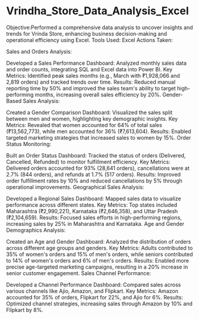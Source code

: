 # Vrindha_Store_Data_Analysis_Excel
Objective:Performed a comprehensive data analysis to uncover insights and trends for Vrinda Store, enhancing business decision-making and operational efficiency using Excel.
Tools Used: Excel
Actions Taken:

Sales and Orders Analysis:

Developed a Sales Performance Dashboard: Analyzed monthly sales data and order counts, integrating SQL and Excel data into Power BI.
Key Metrics: Identified peak sales months (e.g., March with ₹1,928,066 and 2,819 orders) and tracked trends over time.
Results: Reduced manual reporting time by 50% and improved the sales team's ability to target high-performing months, increasing overall sales efficiency by 20%.
Gender-Based Sales Analysis:

Created a Gender Comparison Dashboard: Visualized the sales split between men and women, highlighting key demographic insights.
Key Metrics: Revealed that women accounted for 64% of total sales (₹13,562,773), while men accounted for 36% (₹7,613,604).
Results: Enabled targeted marketing strategies that increased sales to women by 15%.
Order Status Monitoring:

Built an Order Status Dashboard: Tracked the status of orders (Delivered, Cancelled, Refunded) to monitor fulfillment efficiency.
Key Metrics: Delivered orders accounted for 93% (28,641 orders), cancellations were at 2.7% (844 orders), and refunds at 1.7% (517 orders).
Results: Improved order fulfillment rates by 10% and reduced cancellations by 5% through operational improvements.
Geographical Sales Analysis:

Developed a Regional Sales Dashboard: Mapped sales data to visualize performance across different states.
Key Metrics: Top states included Maharashtra (₹2,990,221), Karnataka (₹2,646,358), and Uttar Pradesh (₹2,104,659).
Results: Focused sales efforts in high-performing regions, increasing sales by 25% in Maharashtra and Karnataka.
Age and Gender Demographics Analysis:

Created an Age and Gender Dashboard: Analyzed the distribution of orders across different age groups and genders.
Key Metrics: Adults contributed to 35% of women's orders and 15% of men's orders, while seniors contributed to 14% of women's orders and 6% of men's orders.
Results: Enabled more precise age-targeted marketing campaigns, resulting in a 20% increase in senior customer engagement.
Sales Channel Performance:

Developed a Channel Performance Dashboard: Compared sales across various channels like Ajio, Amazon, and Flipkart.
Key Metrics: Amazon accounted for 35% of orders, Flipkart for 22%, and Ajio for 6%.
Results: Optimized channel strategies, increasing sales through Amazon by 10% and Flipkart by 8%.
